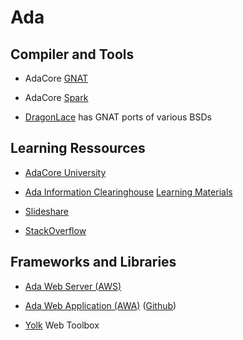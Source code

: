 # Ada

## Compiler and Tools

* AdaCore [GNAT](http://libre.adacore.com/tools/gnat-gpl-edition/)

* AdaCore [Spark](http://libre.adacore.com/tools/spark-gpl-edition/)

* [DragonLace](http://www.dragonlace.net/) has GNAT ports of various BSDs

## Learning Ressources

* [AdaCore University](http://u.adacore.com/)

* [Ada Information Clearinghouse](http://www.adaic.org/) [Learning Materials](http://www.adaic.org/learn/materials/)

* [Slideshare](http://de.slideshare.net/AdaCore)

* [StackOverflow](http://stackoverflow.com/questions/tagged/ada)


## Frameworks and Libraries

* [Ada Web Server (AWS)](http://libre.adacore.com/tools/aws/)

* [Ada Web Application (AWA)](https://code.google.com/p/ada-awa/) ([Github](https://github.com/stcarrez/ada-awa))

* [Yolk](https://github.com/ThomasLocke/yolk) Web Toolbox
